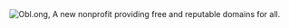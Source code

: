<img src="https://user-images.githubusercontent.com/19589006/204172723-af317d2b-da32-406b-8d39-9276429ff7e9.png" style="min-width: 100% !important;" alt="Obl.ong, A new nonprofit providing free and reputable domains for all.">
